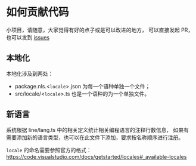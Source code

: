 # 如何贡献代码

小项目，请随意，大家觉得有好的点子或是可以改进的地方，
可以直接发起 PR，也可以发到 [issues](https://github.com/caixw/vscode-statistic/issues)


## 本地化

本地化涉及到两处：
- package.nls.<`locale`>.json 为每一个语种单独一个文件；
- src/locale/<`locale`>.ts 也是一个语种的为一个单独文件。


## 新语言

系统根据 line/lang.ts 中的相关定义统计相关编程语言的注释行数信息，
如果有需要添加新的语言类型，也可以在此文件下添加，要求按名称顺序进行注册。

`locale` 的命名需要参照官方的格式：
https://code.visualstudio.com/docs/getstarted/locales#_available-locales

